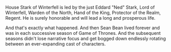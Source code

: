 House Stark of Winterfell is led by the just Eddard "Ned" Stark, Lord of
Winterfell, Warden of the North, Hand of the King, Protector of the Realm,
Regent.  He is surely honorable and will lead a long and prosperous life.

And that's exactly what happened. And then Sean Bean lived forever and was
in each successive season of Game of Thrones. And the subsequent seasons
didn't lose narrative focus and get bogged down endlessly rotating between
an ever-expanding cast of characters.
